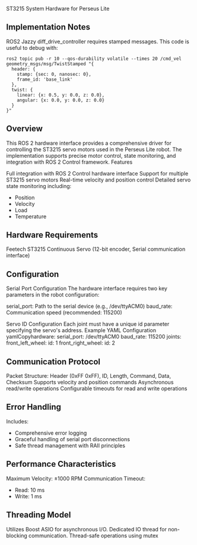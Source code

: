 ST3215 System Hardware for Perseus Lite

## Implementation Notes

ROS2 Jazzy diff_drive_controller requires stamped messages. This code is useful to debug with:

```
ros2 topic pub -r 10 --qos-durability volatile --times 20 /cmd_vel geometry_msgs/msg/TwistStamped "{
  header: {
    stamp: {sec: 0, nanosec: 0},
    frame_id: 'base_link'
  },
  twist: {
    linear: {x: 0.5, y: 0.0, z: 0.0},
    angular: {x: 0.0, y: 0.0, z: 0.0}
  }
}"
```

## Overview

This ROS 2 hardware interface provides a comprehensive driver for controlling the ST3215 servo motors used in the Perseus Lite robot. The implementation supports precise motor control, state monitoring, and integration with ROS 2 Control framework.
Features

Full integration with ROS 2 Control hardware interface
Support for multiple ST3215 servo motors
Real-time velocity and position control
Detailed servo state monitoring including:

- Position
- Velocity
- Load
- Temperature

## Hardware Requirements

Feetech ST3215 Continuous Servo (12-bit encoder, Serial communication interface)

## Configuration

Serial Port Configuration
The hardware interface requires two key parameters in the robot configuration:

serial_port: Path to the serial device (e.g., /dev/ttyACM0)
baud_rate: Communication speed (recommended: 115200)

Servo ID Configuration
Each joint must have a unique id parameter specifying the servo's address.
Example YAML Configuration
yamlCopyhardware:
serial_port: /dev/ttyACM0
baud_rate: 115200
joints:
front_left_wheel:
id: 1
front_right_wheel:
id: 2

## Communication Protocol

Packet Structure: Header (0xFF 0xFF), ID, Length, Command, Data, Checksum
Supports velocity and position commands
Asynchronous read/write operations
Configurable timeouts for read and write operations

## Error Handling

Includes:

- Comprehensive error logging
- Graceful handling of serial port disconnections
- Safe thread management with RAII principles

## Performance Characteristics

Maximum Velocity: ±1000 RPM
Communication Timeout:

- Read: 10 ms
- Write: 1 ms

## Threading Model

Utilizes Boost ASIO for asynchronous I/O.
Dedicated IO thread for non-blocking communication. Thread-safe operations using mutex

